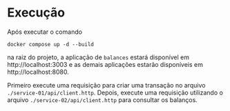 # Execução

Após executar o comando 
```
docker compose up -d --build
```
na raiz do projeto, a aplicação de ```balances``` estará disponível em http://localhost:3003 e as demais aplicações estarão disponíveis em http://localhost:8080.

Primeiro execute uma requisição para criar uma transação no arquivo ```./service-01/api/client.http```. Depois, execute uma requisição utilizando o arquivo ```./service-02/api/client.http``` para consultar os balanços.